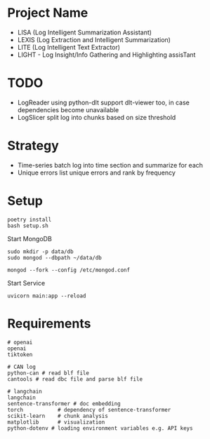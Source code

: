 # Project Name

- LISA (Log Intelligent Summarization Assistant)
- LEXIS (Log Extraction and Intelligent Summarization)
- LITE (Log Intelligent Text Extractor)
- LIGHT - Log Insight/Info Gathering and Highlighting assisTant

# TODO

- LogReader 
    using python-dlt
    support dlt-viewer too, in case dependencies become unavailable
- LogSlicer
    split log into chunks based on size threshold


# Strategy

- Time-series 
    batch log into time section and summarize for each
- Unique errors
    list unique errors and rank by frequency


# Setup

```
poetry install
bash setup.sh
```

Start MongoDB
```
sudo mkdir -p data/db
sudo mongod --dbpath ~/data/db
```

```
mongod --fork --config /etc/mongod.conf
```

Start Service
```
uvicorn main:app --reload
```

# Requirements

```
# openai
openai
tiktoken

# CAN log
python-can # read blf file
cantools # read dbc file and parse blf file

# langchain
langchain
sentence-transformer # doc embedding
torch           # dependency of sentence-transformer
scikit-learn    # chunk analysis
matplotlib      # visualization
python-dotenv # loading environment variables e.g. API keys
```